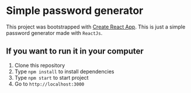 # Simple password generator

This project was bootstrapped with [Create React App](https://github.com/facebook/create-react-app).
This is just a simple password generator made with `ReactJs`.


## If you want to run it in your computer

1. Clone this repository
2. Type `npm install` to install dependencies
3. Type `npm start` to start project
4. Go to `http://localhost:3000`


